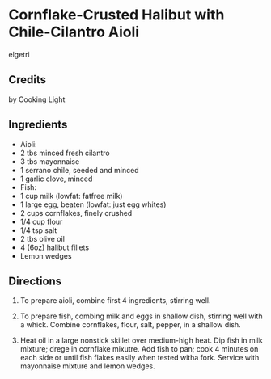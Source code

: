 # Cornflake-Crusted Halibut with Chile-Cilantro Aioli 

elgetri

## Credits

by Cooking Light

## Ingredients

- Aioli:
- 2 tbs minced fresh cilantro
- 3 tbs mayonnaise
- 1 serrano chile, seeded and minced
- 1 garlic clove, minced
- Fish:
- 1 cup milk (lowfat: fatfree milk)
- 1 large egg, beaten (lowfat: just egg whites)
- 2 cups cornflakes, finely crushed
- 1/4 cup flour
- 1/4 tsp salt
- 2 tbs olive oil
- 4 (6oz) halibut fillets
- Lemon wedges

## Directions

1. To prepare aioli, combine first 4 ingredients, stirring well.  
  
2. To prepare fish, combing milk and eggs in shallow dish, stirring well with a whick. Combine cornflakes, flour, salt, pepper, in a shallow dish.  
  
3. Heat oil in a large nonstick skillet over medium-high heat. Dip fish in milk mixture; drege in cornflake mixutre. Add fish to pan; cook 4 minutes on each side or until fish flakes easily when tested witha fork. Service with mayonnaise mixture and lemon wedges.

